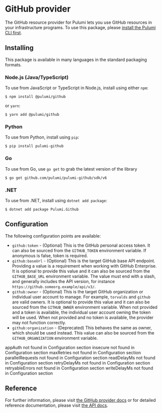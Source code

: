 # GitHub provider

The GitHub resource provider for Pulumi lets you use GitHub resources in your infrastructure programs. 
To use this package, please [install the Pulumi CLI first](https://pulumi.io/reference/cli/).

## Installing

This package is available in many languages in the standard packaging formats.

### Node.js (Java/TypeScript)

To use from JavaScript or TypeScript in Node.js, install using either `npm`:

    $ npm install @pulumi/github

or `yarn`:

    $ yarn add @pulumi/github

### Python

To use from Python, install using `pip`:

    $ pip install pulumi-github

### Go

To use from Go, use `go get` to grab the latest version of the library

    $ go get github.com/pulumi/pulumi-github/sdk/v6

### .NET

To use from .NET, install using `dotnet add package`:

    $ dotnet add package Pulumi.Github

## Configuration

The following configuration points are available:

- `github:token` - (Optional) This is the GitHub personal access token. It can also be sourced from the `GITHUB_TOKEN`
  environment variable. If anonymous is false, token is required.
- `github:baseUrl` - (Optional) This is the target GitHub base API endpoint. Providing a value is a requirement when
  working with GitHub Enterprise. It is optional to provide this value and it can also be sourced from the `GITHUB_BASE_URL`
  environment variable. The value must end with a slash, and generally includes the API version, for instance
  `https://github.someorg.example/api/v3/`.
- `github:owner` - (Optional) This is the target GitHub organization or individual user account to manage. For example, 
  `torvalds` and `github` are valid owners. It is optional to provide this value and it can also be sourced from the 
  `GITHUB_OWNER` environment variable. When not provided and a token is available, the individual user account owning 
  the token will be used. When not provided and no token is available, the provider may not function correctly.
- `github:organization` - (Deprecated) This behaves the same as owner, which should be used instead. This value can also 
  be sourced from the `GITHUB_ORGANIZATION` environment variable.

appAuth not found in Configuration section
insecure not found in Configuration section
maxRetries not found in Configuration section
parallelRequests not found in Configuration section
readDelayMs not found in Configuration section
retryDelayMs not found in Configuration section
retryableErrors not found in Configuration section
writeDelayMs not found in Configuration section

## Reference

For further information, please visit [the GitHub provider docs](https://www.pulumi.com/docs/intro/cloud-providers/github)
or for detailed reference documentation, please visit [the API docs](https://www.pulumi.com/docs/reference/pkg/github).

